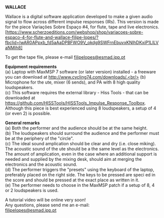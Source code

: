 <b>WALLACE </b><br/>

Wallace is a digital software application developed to make a given audio signal to flow across different impulse responses (IRs). This version is made for the piece Variações Sobre Espaço #4, for flute, tape and live electronics. <br/> 
[https://www.scherzoeditions.com/webshop/shop/variacoes-sobre-espaco-4-for-flute-and-wallace-filipe-lopes/?fbclid=IwAR0APpxb_fd5aAaDPBFWO9V_okdg9SWFrnEbuvxKNIhDKxiP1LILVaNMih8] <br/>

To get the tape file, please e-mail filipelopes@esmad.ipp.pt<br/>


<b> Equipment requirements </b> <br/>(a) Laptop with MaxMSP 7 software (or later version) installed - a freeware you can download at http://www.cycling74.com/downloads/.<br/>(b) Microphone for the  ute, mixer (6 sends), and PA with 8 high quality loudspeakers. <br/>(c) This software requires the external library - Hiss Tools - that can be downloaded at https://github.com/HISSTools/HISSTools_Impulse_Response_Toolbox. <br/>Although this piece is best experienced using 8 loudspeakers, a setup of 4 (or even 2) is possible.


<b> General remarks</b> <br/>(a) Both the performer and the audience should be at the same height.<br/>(b) The loudspeakers should surround the audience and the performer must be at the periphery of the "circle".<br/>(c) The ideal sound amplication should be clear and dry (i.e. close miking). The acoustic sound of the  ute should be a the same level as the electronics. The amount of amplication, even in the case where an additional support is needed and supplied by the mixing desk, should aim at merging the electronics and the acoustic sound.<br/>(d) The performer triggers the "presets" using the keyboard of the laptop, preferably placed on the right side. The keys to be pressed are speci ed in the score and should be pressed at the exact place as written in it.<br/>(e) The performer needs to choose in the MaxMSP patch if a setup of 8, 4 or 2 loudspeakers is used.<br/>

A tutorial video will be online very soon!<br/>
Any questions, please send me an e-mail:<br/>
filipelopes@esmad.ipp.pt


